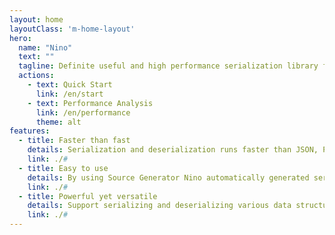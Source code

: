 ```yaml
---
layout: home
layoutClass: 'm-home-layout'
hero:
  name: "Nino"
  text: ""
  tagline: Definite useful and high performance serialization library for any C# projects, including but not limited to .NET Core apps or Unity/Godot games.
  actions:
    - text: Quick Start
      link: /en/start
    - text: Performance Analysis
      link: /en/performance
      theme: alt
features:
  - title: Faster than fast
    details: Serialization and deserialization runs faster than JSON, Protobuf, MessagePack, etc. trivial solutions<small class="bottom-small">Most benchmark results are better than MemoryPack and other similar solutions</small>
    link: ./#
  - title: Easy to use
    details: By using Source Generator Nino automatically generated serialization and deserialization functions while the user is writing the program<small class="bottom-small">The generated code is transparent and support non-JIT platforms like NativeAOT natively</small>
    link: ./#
  - title: Powerful yet versatile
    details: Support serializing and deserializing various data structures, incl. but not limit to primitives, structs, classes, collections, dictionaries, etc.<small class="bottom-small">Besides Nino also supports serialization and deserialization objects with polymorphism</small>
    link: ./#
---
```


<style>
.m-home-layout .details small {
  opacity: 0.8;
}

.m-home-layout .bottom-small {
  display: block;
  margin-top: 2em;
  text-align: right;
}
</style>
